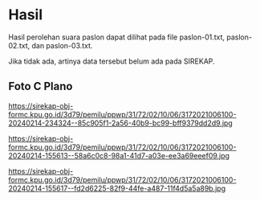 # Hasil

Hasil perolehan suara paslon dapat dilihat pada file paslon-01.txt, paslon-02.txt, dan paslon-03.txt.

Jika tidak ada, artinya data tersebut belum ada pada SIREKAP.

## Foto C Plano

https://sirekap-obj-formc.kpu.go.id/3d79/pemilu/ppwp/31/72/02/10/06/3172021006100-20240214-234324--85c905f1-2a56-40b9-bc99-bff9379dd2d9.jpg

https://sirekap-obj-formc.kpu.go.id/3d79/pemilu/ppwp/31/72/02/10/06/3172021006100-20240214-155613--58a6c0c8-98a1-41d7-a03e-ee3a69eeef09.jpg

https://sirekap-obj-formc.kpu.go.id/3d79/pemilu/ppwp/31/72/02/10/06/3172021006100-20240214-155617--fd2d6225-82f9-44fe-a487-11f4d5a5a89b.jpg

